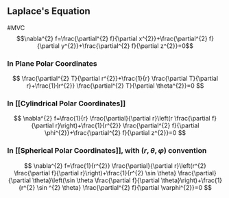 ## Laplace's Equation
#MVC 
$$\nabla^{2} f=\frac{\partial^{2} f}{\partial x^{2}}+\frac{\partial^{2} f}{\partial y^{2}}+\frac{\partial^{2} f}{\partial z^{2}}=0$$
### In Plane Polar Coordinates
$$
\frac{\partial^{2} T}{\partial r^{2}}+\frac{1}{r} \frac{\partial T}{\partial r}+\frac{1}{r^{2}} \frac{\partial^{2} T}{\partial \theta^{2}}=0
$$
### In [[Cylindrical Polar Coordinates]]
$$
\nabla^{2} f=\frac{1}{r} \frac{\partial}{\partial r}\left(r \frac{\partial f}{\partial r}\right)+\frac{1}{r^{2}} \frac{\partial^{2} f}{\partial \phi^{2}}+\frac{\partial^{2} f}{\partial z^{2}}=0
$$
### In [[Spherical Polar Coordinates]], with $(r,\theta,\varphi)$ convention
$$
\nabla^{2} f=\frac{1}{r^{2}} \frac{\partial}{\partial r}\left(r^{2} \frac{\partial f}{\partial r}\right)+\frac{1}{r^{2} \sin \theta} \frac{\partial}{\partial \theta}\left(\sin \theta \frac{\partial f}{\partial \theta}\right)+\frac{1}{r^{2} \sin ^{2} \theta} \frac{\partial^{2} f}{\partial \varphi^{2}}=0
$$